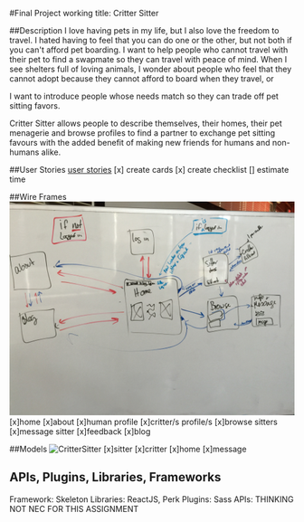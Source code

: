 #Final Project working title: Critter Sitter

##Description
I love having pets in my life, but I also love the freedom to travel. I hated having to feel that you can do one or the other, but not both if you can't afford pet boarding. I want to help people who cannot travel with their pet to find a swapmate so they can travel with peace of mind. When I see shelters full of loving animals, I wonder about people who feel that they cannot adopt because they cannot afford to board when they travel, or 

I want to introduce people whose needs match so they can trade off pet sitting favors.

Critter Sitter allows people to describe themselves, their homes, their pet menagerie and browse profiles to find a partner to exchange pet sitting favours with the added benefit of making new friends for humans and non-humans alike.

##User Stories
[user stories](https://trello.com/b/XGPVSCna/tiy-final-project)
[x] create cards
[x] create checklist
[] estimate time

##Wire Frames
![pages and directions](./IMG_8270.JPG)
[x]home
[x]about
[x]human profile
[x]critter/s profile/s
[x]browse sitters
[x]message sitter
[x]feedback
[x]blog

##Models
![CritterSitter](./CritterSitter.png)
[x]sitter
[x]critter
[x]home
[x]message

## APIs, Plugins, Libraries, Frameworks
Framework: Skeleton
Libraries: ReactJS, Perk
Plugins: Sass
APIs: THINKING NOT NEC FOR THIS ASSIGNMENT


